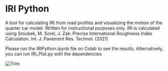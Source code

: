 # IRI Python
A tool for calculating IRI from road profiles and visualizing the motion of the quarter car model. Written for instructional purposes only. 
IRI is calculated using Sroubek, M. Sorel, J. Zak: Precise International Roughness Index Calculation. Int. J. Pavement Res. Technol. (2021) 

Please run the IRIPython.ipynb file on Colab to see the results. Alternatively, you can run IRI_Plot.py with the dependencies

![Trim](https://github.com/egemenokte/PavementPython/assets/45702242/e82b8a6b-439a-4354-a32c-18e56ccff2da)

